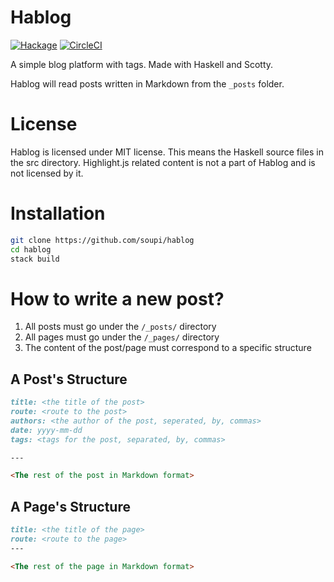 Hablog
======

[![Hackage](https://img.shields.io/hackage/v/hablog.svg)](http://hackage.haskell.org/package/hablog) [![CircleCI](https://circleci.com/gh/soupi/hablog.svg?style=svg)](https://circleci.com/gh/soupi/hablog)

A simple blog platform with tags. Made with Haskell and Scotty.

Hablog will read posts written in Markdown from the `_posts` folder.

License
=======

Hablog is licensed under MIT license. This means the Haskell source files in the src directory.
Highlight.js related content is not a part of Hablog and is not licensed by it.


Installation
============

```sh
git clone https://github.com/soupi/hablog
cd hablog
stack build
```


How to write a new post?
========================

1. All posts must go under the `/_posts/` directory
1. All pages must go under the `/_pages/` directory
3. The content of the post/page must correspond to a specific structure

## A Post's Structure

```markdown
title: <the title of the post>
route: <route to the post>
authors: <the author of the post, seperated, by, commas>
date: yyyy-mm-dd
tags: <tags for the post, separated, by, commas>

---

<The rest of the post in Markdown format>
```


## A Page's Structure

```markdown
title: <the title of the page>
route: <route to the page>
---

<The rest of the page in Markdown format>
```

